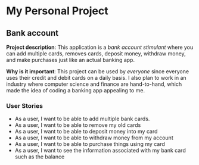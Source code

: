 # My Personal Project

## Bank account

**Project description**: This application is a *bank account stimulant* where you can add multiple cards, removes cards,
deposit money, withdraw money, and make purchases just like an actual banking app.

**Why is it important**: This project can be used by *everyone* since everyone uses their credit and debit cards 
on a daily basis. I also plan to work in an industry where computer science and finance are hand-to-hand, which made 
the idea of coding a banking app appealing to me.

### User Stories

- As a user, I want to be able to add multiple bank cards.
- As a user, I want to be able to remove my old cards
- As a user, I want to be able to deposit money into my card
- As a user, I want to be able to withdraw money from my account
- As a user, I want to be able to purchase things using my card
- As a user, I want to see the information associated with my bank card such as the balance

